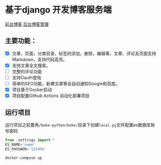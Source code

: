 # 基于django 开发博客服务端
[前台博客](https://github.com/wgh1997/wangguohui.cn)
[后台博客管理](https://github.com/wgh1997/boke-ui-admin)
## 主要功能：
- [x] 文章，页面，分类目录，标签的添加，删除，编辑等。文章、评论及页面支持Markdown，支持代码高亮。
- [x] 支持文章全文搜索。
- [ ] 完整的评论功能 
- [ ] 支持Oauth登陆
- [ ] 简单的SEO功能，新建文章等会自动通知Google和百度。
- [x] 项目基于Docker启动
- [x] 项目配置Github Actions 自动化部署项目
## 运行项目
运行项目之前要再`/boke-python/boke/`目录下创建`local.py`文件配置es数据库账号密码
```python
from .settings import *
ES_NAME='name'
ES_PASSWOR='123456'
```
```
docker-compose up

```
